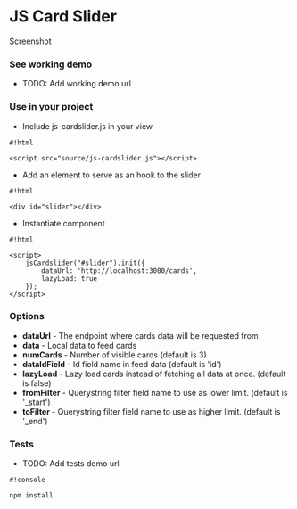 # JS Card Slider #

[Screenshot](assets/img/ss.png)

### See working demo ###
* TODO: Add working demo url

### Use in your project ###
* Include js-cardslider.js in your view

```
#!html

<script src="source/js-cardslider.js"></script>
```

* Add an element to serve as an hook to the slider

```
#!html

<div id="slider"></div>
```

* Instantiate component

```
#!html

<script>
    jsCardslider("#slider").init({
        dataUrl: 'http://localhost:3000/cards',
        lazyLoad: true
    });
</script>
```

### Options ###
* **dataUrl** - The endpoint where cards data will be requested from
* **data** - Local data to feed cards
* **numCards** - Number of visible cards (default is 3)
* **dataIdField** - Id field name in feed data (default is 'id')
* **lazyLoad** - Lazy load cards instead of fetching all data at once. (default is false)
* **fromFilter** - Querystring filter field name to use as lower limit. (default is '_start')
* **toFilter** - Querystring filter field name to use as higher limit. (default is '_end')

### Tests ###

* TODO: Add tests demo url

```
#!console

npm install
```
